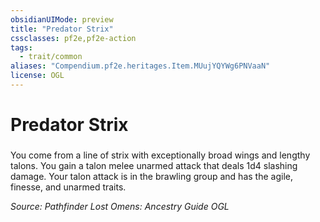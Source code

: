 ```yaml
---
obsidianUIMode: preview
title: "Predator Strix"
cssclasses: pf2e,pf2e-action
tags:
  - trait/common
aliases: "Compendium.pf2e.heritages.Item.MUujYQYWg6PNVaaN"
license: OGL
---
```

# Predator Strix

### 






You come from a line of strix with exceptionally broad wings and lengthy talons. You gain a talon melee unarmed attack that deals 1d4 slashing damage. Your talon attack is in the brawling group and has the agile, finesse, and unarmed traits.

*Source: Pathfinder Lost Omens: Ancestry Guide*
*OGL*